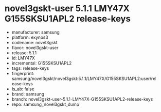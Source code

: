 # novel3gskt-user 5.1.1 LMY47X G155SKSU1APL2 release-keys
- manufacturer: samsung
- platform: exynos3
- codename: novel3gskt
- flavor: novel3gskt-user
- release: 5.1.1
- id: LMY47X
- incremental: G155SKSU1APL2
- tags: release-keys
- fingerprint: samsung/novel3gskt/novel3gskt:5.1.1/LMY47X/G155SKSU1APL2:user/release-keys
- is_ab: false
- brand: samsung
- branch: novel3gskt-user-5.1.1-LMY47X-G155SKSU1APL2-release-keys
- repo: samsung_novel3gskt_dump
